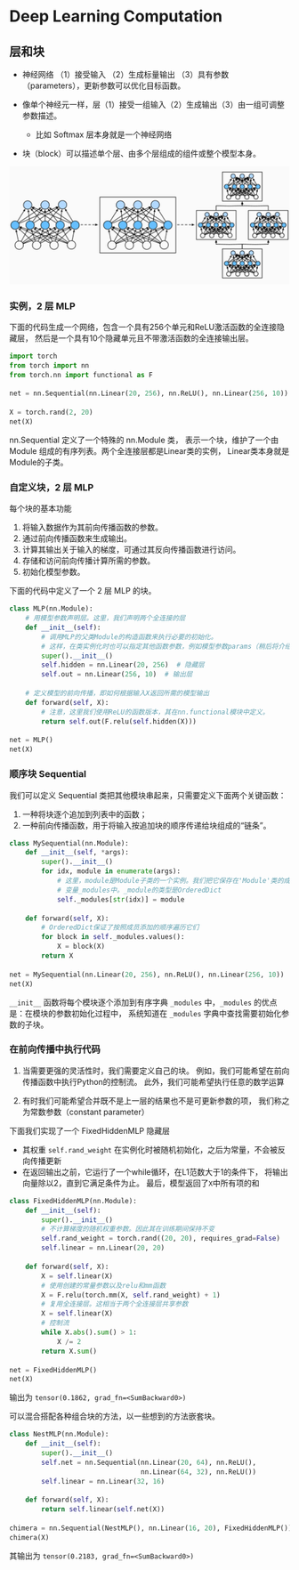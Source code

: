 # Deep Learning Computation

## 层和块

- 神经网络 （1）接受输入 （2）生成标量输出 （3）具有参数（parameters），更新参数可以优化目标函数。

- 像单个神经元一样，层（1）接受一组输入（2）生成输出（3）由一组可调整参数描述。
  - 比如 Softmax 层本身就是一个神经网络
- 块（block）可以描述单个层、由多个层组成的组件或整个模型本身。

![image-20240923151442778](./20240923-deep-learning-computation.assets/image-20240923151442778.png)

### 实例，2 层 MLP

下面的代码生成一个网络，包含一个具有256个单元和ReLU激活函数的全连接隐藏层， 然后是一个具有10个隐藏单元且不带激活函数的全连接输出层。

```python
import torch
from torch import nn
from torch.nn import functional as F

net = nn.Sequential(nn.Linear(20, 256), nn.ReLU(), nn.Linear(256, 10))

X = torch.rand(2, 20)
net(X)
```

nn.Sequential 定义了一个特殊的 nn.Module 类， 表示一个块，维护了一个由 Module 组成的有序列表。两个全连接层都是Linear类的实例， Linear类本身就是Module的子类。

### 自定义块，2 层 MLP

每个块的基本功能

1. 将输入数据作为其前向传播函数的参数。
2. 通过前向传播函数来生成输出。
3. 计算其输出关于输入的梯度，可通过其反向传播函数进行访问。
4. 存储和访问前向传播计算所需的参数。
5. 初始化模型参数。

下面的代码中定义了一个 2 层 MLP 的块。

```python
class MLP(nn.Module):
    # 用模型参数声明层。这里，我们声明两个全连接的层
    def __init__(self):
        # 调用MLP的父类Module的构造函数来执行必要的初始化。
        # 这样，在类实例化时也可以指定其他函数参数，例如模型参数params（稍后将介绍）
        super().__init__()
        self.hidden = nn.Linear(20, 256)  # 隐藏层
        self.out = nn.Linear(256, 10)  # 输出层

    # 定义模型的前向传播，即如何根据输入X返回所需的模型输出
    def forward(self, X):
        # 注意，这里我们使用ReLU的函数版本，其在nn.functional模块中定义。
        return self.out(F.relu(self.hidden(X)))
      
net = MLP()
net(X)
```

### 顺序块 Sequential 

我们可以定义 Sequential 类把其他模块串起来，只需要定义下面两个关键函数：

1. 一种将块逐个追加到列表中的函数；
2. 一种前向传播函数，用于将输入按追加块的顺序传递给块组成的“链条”。

```python
class MySequential(nn.Module):
    def __init__(self, *args):
        super().__init__()
        for idx, module in enumerate(args):
            # 这里，module是Module子类的一个实例。我们把它保存在'Module'类的成员
            # 变量_modules中。_module的类型是OrderedDict
            self._modules[str(idx)] = module

    def forward(self, X):
        # OrderedDict保证了按照成员添加的顺序遍历它们
        for block in self._modules.values():
            X = block(X)
        return X

net = MySequential(nn.Linear(20, 256), nn.ReLU(), nn.Linear(256, 10))
net(X)
```

`__init__` 函数将每个模块逐个添加到有序字典 `_modules` 中，`_modules` 的优点是：在模块的参数初始化过程中， 系统知道在 `_modules` 字典中查找需要初始化参数的子块。

### 在前向传播中执行代码

1. 当需要更强的灵活性时，我们需要定义自己的块。 例如，我们可能希望在前向传播函数中执行Python的控制流。 此外，我们可能希望执行任意的数学运算

2. 有时我们可能希望合并既不是上一层的结果也不是可更新参数的项， 我们称之为常数参数（constant parameter）

下面我们实现了一个  FixedHiddenMLP 隐藏层

- 其权重 `self.rand_weight` 在实例化时被随机初始化，之后为常量，不会被反向传播更新
- 在返回输出之前，它运行了一个while循环，在L1范数大于1的条件下， 将输出向量除以2，直到它满足条件为止。 最后，模型返回了`X`中所有项的和

```python
class FixedHiddenMLP(nn.Module):
    def __init__(self):
        super().__init__()
        # 不计算梯度的随机权重参数。因此其在训练期间保持不变
        self.rand_weight = torch.rand((20, 20), requires_grad=False)
        self.linear = nn.Linear(20, 20)

    def forward(self, X):
        X = self.linear(X)
        # 使用创建的常量参数以及relu和mm函数
        X = F.relu(torch.mm(X, self.rand_weight) + 1)
        # 复用全连接层。这相当于两个全连接层共享参数
        X = self.linear(X)
        # 控制流
        while X.abs().sum() > 1:
            X /= 2
        return X.sum()
      
net = FixedHiddenMLP()
net(X)
```

输出为 `tensor(0.1862, grad_fn=<SumBackward0>)`

可以混合搭配各种组合块的方法，以一些想到的方法嵌套块。

```python
class NestMLP(nn.Module):
    def __init__(self):
        super().__init__()
        self.net = nn.Sequential(nn.Linear(20, 64), nn.ReLU(),
                                 nn.Linear(64, 32), nn.ReLU())
        self.linear = nn.Linear(32, 16)

    def forward(self, X):
        return self.linear(self.net(X))

chimera = nn.Sequential(NestMLP(), nn.Linear(16, 20), FixedHiddenMLP())
chimera(X)
```

其输出为 `tensor(0.2183, grad_fn=<SumBackward0>)`



